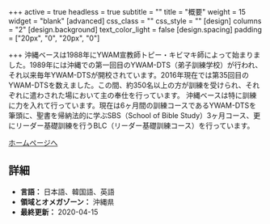 +++
active = true
headless = true
subtitle = ""
title = "概要"
weight = 15
widget = "blank"
[advanced]
css_class = ""
css_style = ""
[design]
columns = "2"
[design.background]
text_color_light = false
[design.spacing]
padding = ["20px", "0", "20px", "0"]

+++
沖縄ベースは1988年にYWAM宣教師トピー・キビマキ師によって始まりました。1989年には沖縄での第一回目のYWAM-DTS（弟子訓練学校）が行われ、それ以来毎年YWAM-DTSが開校されています。2016年現在では第35回目のYWAM-DTSを数えました。この間、約350名以上の方が訓練を受けられ、それぞれに遣わされた場において主の奉仕を行っています。 沖縄ベースは特に訓練に力を入れて行っています。現在は6ヶ月間の訓練コースであるYWAM-DTSを筆頭に、聖書を帰納法的に学ぶSBS（School of Bible Study）3ヶ月コース、更にリーダー基礎訓練を行うBLC（リーダー基礎訓練コース）を行っています。

[ホームページへ](https://www.ywamokinawa.org/)

## 詳細

* **言語：** 日本語、韓国語、英語
* **領域とオメガゾーン：** 沖縄県
* **最終更新：** 2020-04-15